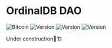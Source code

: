 # OrdinalDB DAO
![Bitcoin](https://badgen.net/badge/icon/Bitcoin/orange?icon=bitcoin&label)
![Version](https://img.shields.io/badge/Version-Alpha-white)
![Version](https://img.shields.io/discord/1073430491367215174?color=white&label=Discord&logo=Discord)
![Version](https://img.shields.io/twitter/follow/OrdDragonBall?style=social)

Under construction🚧🏗️